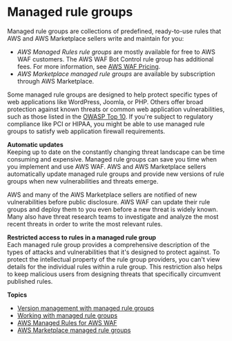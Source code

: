 # Managed rule groups<a name="waf-managed-rule-groups"></a>

Managed rule groups are collections of predefined, ready\-to\-use rules that AWS and AWS Marketplace sellers write and maintain for you:
+ *AWS Managed Rules rule groups* are mostly available for free to AWS WAF customers\. The AWS WAF Bot Control rule group has additional fees\. For more information, see [AWS WAF Pricing](http://aws.amazon.com/waf/pricing/)\.
+ *AWS Marketplace managed rule groups* are available by subscription through AWS Marketplace\.

Some managed rule groups are designed to help protect specific types of web applications like WordPress, Joomla, or PHP\. Others offer broad protection against known threats or common web application vulnerabilities, such as those listed in the [OWASP Top 10](https://owasp.org/www-project-top-ten/)\. If you're subject to regulatory compliance like PCI or HIPAA, you might be able to use managed rule groups to satisfy web application firewall requirements\.

**Automatic updates**  
Keeping up to date on the constantly changing threat landscape can be time consuming and expensive\. Managed rule groups can save you time when you implement and use AWS WAF\. AWS and AWS Marketplace sellers automatically update managed rule groups and provide new versions of rule groups when new vulnerabilities and threats emerge\. 

AWS and many of the AWS Marketplace sellers are notified of new vulnerabilities before public disclosure\. AWS WAF can update their rule groups and deploy them to you even before a new threat is widely known\. Many also have threat research teams to investigate and analyze the most recent threats in order to write the most relevant rules\.

**Restricted access to rules in a managed rule group**  
Each managed rule group provides a comprehensive description of the types of attacks and vulnerabilities that it's designed to protect against\. To protect the intellectual property of the rule group providers, you can't view details for the individual rules within a rule group\. This restriction also helps to keep malicious users from designing threats that specifically circumvent published rules\.

**Topics**
+ [Version management with managed rule groups](waf-managed-rule-groups-versioning.md)
+ [Working with managed rule groups](waf-using-managed-rule-groups.md)
+ [AWS Managed Rules for AWS WAF](aws-managed-rule-groups.md)
+ [AWS Marketplace managed rule groups](marketplace-managed-rule-groups.md)